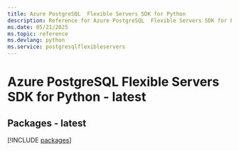 ```yaml
---
title: Azure PostgreSQL  Flexible Servers SDK for Python
description: Reference for Azure PostgreSQL  Flexible Servers SDK for Python
ms.date: 05/21/2025
ms.topic: reference
ms.devlang: python
ms.service: postgresqlflexibleservers
---
```

# Azure PostgreSQL  Flexible Servers SDK for Python - latest
## Packages - latest
[!INCLUDE [packages](postgresql--flexible-servers-index.md)]